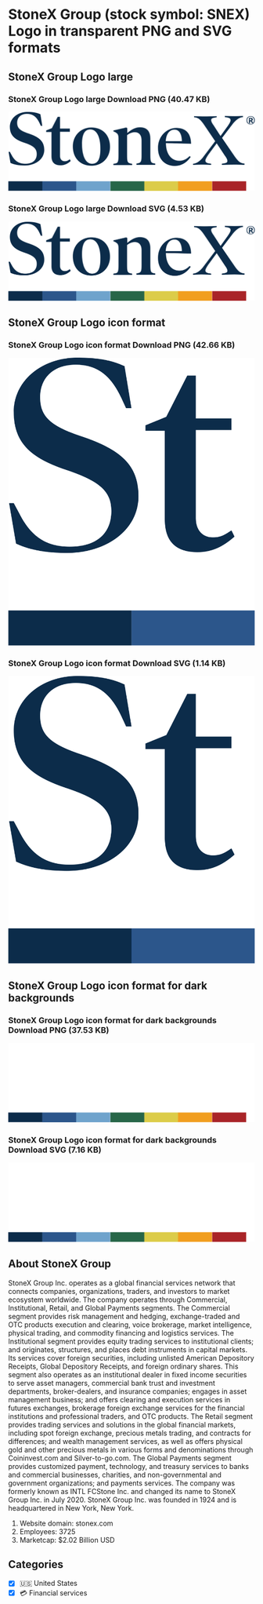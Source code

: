 # StoneX Group (stock symbol: SNEX) Logo in transparent PNG and SVG formats

## StoneX Group Logo large

### StoneX Group Logo large Download PNG (40.47 KB)

![StoneX Group Logo large Download PNG (40.47 KB)](/img/orig/SNEX_BIG-0fdf4d35.png)

### StoneX Group Logo large Download SVG (4.53 KB)

![StoneX Group Logo large Download SVG (4.53 KB)](/img/orig/SNEX_BIG-bb7a399a.svg)

## StoneX Group Logo icon format

### StoneX Group Logo icon format Download PNG (42.66 KB)

![StoneX Group Logo icon format Download PNG (42.66 KB)](/img/orig/SNEX-abdaf5bb.png)

### StoneX Group Logo icon format Download SVG (1.14 KB)

![StoneX Group Logo icon format Download SVG (1.14 KB)](/img/orig/SNEX-79337a46.svg)

## StoneX Group Logo icon format for dark backgrounds

### StoneX Group Logo icon format for dark backgrounds Download PNG (37.53 KB)

![StoneX Group Logo icon format for dark backgrounds Download PNG (37.53 KB)](/img/orig/SNEX.D-120fc485.png)

### StoneX Group Logo icon format for dark backgrounds Download SVG (7.16 KB)

![StoneX Group Logo icon format for dark backgrounds Download SVG (7.16 KB)](/img/orig/SNEX.D-bde7b2bb.svg)

## About StoneX Group

StoneX Group Inc. operates as a global financial services network that connects companies, organizations, traders, and investors to market ecosystem worldwide. The company operates through Commercial, Institutional, Retail, and Global Payments segments. The Commercial segment provides risk management and hedging, exchange-traded and OTC products execution and clearing, voice brokerage, market intelligence, physical trading, and commodity financing and logistics services. The Institutional segment provides equity trading services to institutional clients; and originates, structures, and places debt instruments in capital markets. Its services cover foreign securities, including unlisted American Depository Receipts, Global Depository Receipts, and foreign ordinary shares. This segment also operates as an institutional dealer in fixed income securities to serve asset managers, commercial bank trust and investment departments, broker-dealers, and insurance companies; engages in asset management business; and offers clearing and execution services in futures exchanges, brokerage foreign exchange services for the financial institutions and professional traders, and OTC products. The Retail segment provides trading services and solutions in the global financial markets, including spot foreign exchange, precious metals trading, and contracts for differences; and wealth management services, as well as offers physical gold and other precious metals in various forms and denominations through Coininvest.com and Silver-to-go.com. The Global Payments segment provides customized payment, technology, and treasury services to banks and commercial businesses, charities, and non-governmental and government organizations; and payments services. The company was formerly known as INTL FCStone Inc. and changed its name to StoneX Group Inc. in July 2020. StoneX Group Inc. was founded in 1924 and is headquartered in New York, New York.

1. Website domain: stonex.com
2. Employees: 3725
3. Marketcap: $2.02 Billion USD


## Categories
- [x] 🇺🇸 United States
- [x] 💳 Financial services

